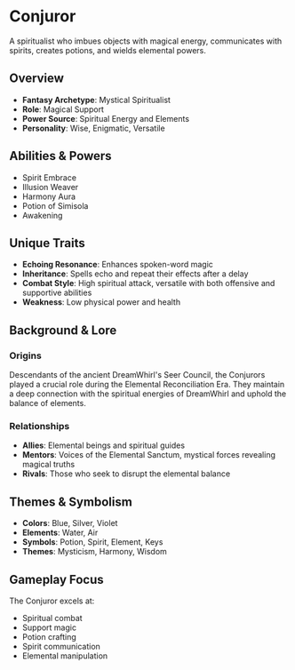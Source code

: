 # Conjuror

A spiritualist who imbues objects with magical energy, communicates with spirits, creates potions, and wields elemental powers.

## Overview

* **Fantasy Archetype**: Mystical Spiritualist
* **Role**: Magical Support
* **Power Source**: Spiritual Energy and Elements
* **Personality**: Wise, Enigmatic, Versatile

## Abilities & Powers

* Spirit Embrace
* Illusion Weaver
* Harmony Aura
* Potion of Simisola
* Awakening

## Unique Traits

* **Echoing Resonance**: Enhances spoken-word magic
* **Inheritance**: Spells echo and repeat their effects after a delay
* **Combat Style**: High spiritual attack, versatile with both offensive and supportive abilities
* **Weakness**: Low physical power and health

## Background & Lore

### Origins
Descendants of the ancient DreamWhirl's Seer Council, the Conjurors played a crucial role during the Elemental Reconciliation Era. They maintain a deep connection with the spiritual energies of DreamWhirl and uphold the balance of elements.

### Relationships

* **Allies**: Elemental beings and spiritual guides
* **Mentors**: Voices of the Elemental Sanctum, mystical forces revealing magical truths
* **Rivals**: Those who seek to disrupt the elemental balance

## Themes & Symbolism

* **Colors**: Blue, Silver, Violet
* **Elements**: Water, Air
* **Symbols**: Potion, Spirit, Element, Keys
* **Themes**: Mysticism, Harmony, Wisdom

## Gameplay Focus
The Conjuror excels at:
* Spiritual combat
* Support magic
* Potion crafting
* Spirit communication
* Elemental manipulation
